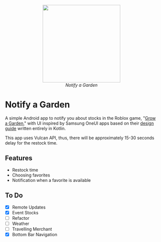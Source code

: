 <p align="center">
  <img src="https://github.com/user-attachments/assets/839502c5-3f26-4800-837f-3ba8e5579ecd" width="256" />
  <br/>
  <i>Notify a Garden</i>
</p>

# Notify a Garden

A simple Android app to notify you about stocks in the Roblox game, "[Grow a Garden](https://www.roblox.com/games/126884695634066/Grow-a-Garden)," with UI inspired by Samsung OneUI apps based on their [design guide](https://design.samsung.com/global/contents/one-ui/download/oneui_design_guide_eng.pdf) written entirely in Kotlin.

This app uses Vulcan API, thus, there will be approximately 15-30 seconds delay for the restock time.

## Features
- Restock time
- Choosing favorites
- Notification when a favorite is available

## To Do
- [x] Remote Updates
- [x] Event Stocks
- [ ] Refactor
- [ ] Weather
- [ ] Travelling Merchant
- [x] Bottom Bar Navigation

